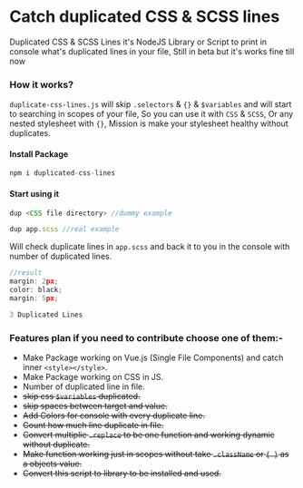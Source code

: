 # Catch duplicated CSS & SCSS lines
Duplicated CSS & SCSS Lines it's NodeJS Library or Script to print in console what's duplicated lines in your file, Still in beta but it's works fine till now

### How it works?
`duplicate-css-lines.js` will skip `.selectors` & `{}` & `$variables` and will start to searching in scopes of your file, So you can use it with `CSS` & `SCSS`, Or any nested stylesheet with `{}`, Mission is make your stylesheet healthy without duplicates.

#### Install Package
```js
npm i duplicated-css-lines
```

#### Start using it

```js
dup <CSS file directory> //dummy example

dup app.scss //real example
```
Will check duplicate lines in `app.scss` and back it to you in the console with number of duplicated lines.

```js
//result
margin: 2px;
color: black;
margin: 5px;

3 Duplicated Lines
```

### Features plan if you need to contribute choose one of them:-
- Make Package working on Vue.js (Single File Components) and catch inner `<style></style>`.
- Make Package working on CSS in JS. 
- Number of duplicated line in file.
- <s>skip css `$variables` duplicated.</s>
- <s>skip spaces between target and value.</s>
- <s>Add Colors for console with every duplicate line.</s>
- <s>Count how much line duplicate in file.</s>
- <s>Convert multiplie `.replace` to be one function and working dynamic without duplicate.</s>
- <s>Make function working just in scopes without take `.className` or `{ }` as a objects value.</s>
- <s>Convert this script to library to be installed and used.</s>